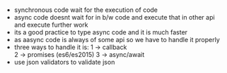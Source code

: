 #
* synchronous code wait for the execution of code  
* async code doesnt wait for in b/w code and execute that in other api and execute further work
* its a good practice to type async code and it is much faster
* as aasync code is always of some api so we have to handle it properly
* three ways to handle it is:
                    1 -> callback  
                    2 ->  promises (es6/es2015)
                    3 ->  async/await
* use json validators to validate json